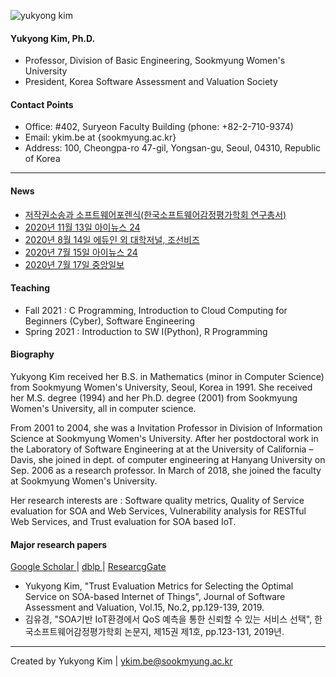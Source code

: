 <!DOCTYPE html> <html lang="ko">
<head>
<link href = "style.css" rel="stylesheet" type = "text/css">
<meta charset="utf-8"/>
<title> Yukyong Kim | Yukyong's Home </title>
</head>

<body>

<main class="page-content" aria-label="Content">
<div class="wrapper">
<div class="home"><p><img src="yu.jpg" alt="yukyong kim" /></p>

<h4 id="kyk"> Yukyong Kim, Ph.D. </h4>
 <ul>
   <li> Professor, Division of Basic Engineering, Sookmyung Women's University </li>
   <li> President, Korea Software Assessment and Valuation Society  </li>
 </ul>
 
<h4 id="contact-points">Contact Points</h4>
<ul>
  <li>Office: #402, Suryeon Faculty Building (phone: +82-2-710-9374)</li>
  <li>Email: ykim.be at {sookmyung.ac.kr}</li>
  <li>Address: 100, Cheongpa-ro 47-gil, Yongsan-gu, Seoul,  04310, Republic of Korea</li>
</ul>
</div>
</div>
</main>
  
<hr>
<div id = "main-contenct">
 <h4> News </h4>
 <ul>
    <li> <a href = "http://www.kyobobook.co.kr/product/detailViewKor.laf?ejkGb=KOR&mallGb=KOR&barcode=9791188127856&orderClick=LAG&Kc="> 저작권소송과 소프트웨어포렌식(한국소프트웨어감정평가학회 연구총서) </a></li>
    <li> <a href = "http://www.inews24.com/view/1316457" target="_blank"> 2020년 11월 13일 아이뉴스 24 </a>  </li>
    <li> <a href = "http://www.eduinnews.co.kr/news/articleView.html?idxno=32622" target="_blank"> 2020년 8월 14일 에듀인 외 대학저널, 조선비즈 </a> </li>
    <li> <a href = "http://www.inews24.com/view/1282089" target="_blank"> 2020년 7월 15일 아이뉴스 24 </a>  </li>
    <li> <a href = "https://news.joins.com/article/23826870" target="_blank"> 2020년 7월 17일 중앙일보 </a> </li>
  </ul>
 
 <h4> Teaching </h4>
 <ul>
    <li> Fall 2021 : C Programming, Introduction to Cloud Computing for Beginners (Cyber), Software Engineering </li>
    <li> Spring 2021 : Introduction to SW I(Python), R Programming </li>
  </ul>

  <h4> Biography </h4>
  <p> Yukyong Kim received her B.S. in Mathematics (minor in Computer Science) from Sookmyung Women's University, Seoul, Korea in 1991. She received her M.S. degree (1994) and her Ph.D. degree (2001) from Sookmyung Women's University, all in computer science. </p>
  <p> From 2001 to 2004, she was a Invitation Professor in Division of Information Science at Sookmyung Women's University.  After her postdoctoral work in the Laboratory of Software Engineering at at the University of California – Davis, she joined in dept. of computer engineering at Hanyang University on Sep. 2006 as  a research professor. In March of 2018, she joined the faculty at Sookmyung Women's University. </p>
  <p> Her research interests are :  Software quality metrics, Quality of Service evaluation for SOA and Web Services, Vulnerability analysis for RESTful Web Services, and Trust evaluation for SOA based IoT. </p>

  <h4> Major research papers </h4>
 
  <a href = "https://scholar.google.com/citations?user=9Onr8ucAAAAJ&hl=ko&oi=ao" target = "_blank"> Google Scholar </a> | 
 <a href = "https://dblp.org/pid/56/1721.html" target = "_blank"> dblp </a> | 
 <a href = "https://www.researchgate.net/profile/Yukyong_Kim" target = "_blank"> ResearcgGate </a>
 
  <ul>
     <li> Yukyong Kim, "Trust Evaluation Metrics for Selecting the Optimal Service on SOA-based Internet of Things", Journal of Software Assessment and Valuation, Vol.15, No.2, pp.129-139, 2019. </li> 
     <li> 김유경, "SOA기반 IoT환경에서 QoS 예측을 통한 신뢰할 수 있는 서비스 선택", 한국소프트웨어감정평가학회 논문지, 제15권 제1호, pp.123-131, 2019년. </li> 
  </ul>
</div>
<hr>
Created by Yukyong Kim | <a class="u-email" href="mailto:ykim.be@sookmyung.ac.kr">ykim.be@sookmyung.ac.kr</a>
</body>
</html>
